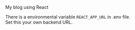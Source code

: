 My blog using React

There is a environmental variable `REACT_APP_URL` in .env file.  
Set this your own backend URL.
